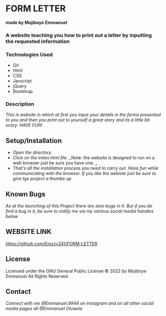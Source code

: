 # FORM LETTER

#### made by Mojiboye Emmanuel

### A website teaching you how to print out a letter by inputting the requested information

### Technologies Used
* Git
* Html
* CSS
* Javscript 
* jQuery
* Bootstrap

### Description 
_This is website in which at first you input your details in the forms presented to you and then you print out to yourself a great story and its a little bit scary. HAVE FUN!_



## Setup/Installation
* _Open the directory._
* _Click on the index.html file._
_Note: the website is designed to run on a web browser just be sure you have one. _
* _That's all the installation process you need to carry out. Have fun while communicating with the browser. If you like the website just be sure to give tge project a thumbs up_

## Known Bugs
_As at the launching of this Project there are zero bugs in it. But if you do find a bug in it, be sure to notify me via my various social media handles below_

## WEBSITE LINK
https://github.com/Emzzy241/FORM-LETTER

## License 
Licensed under the GNU General Public License 
© 2022 _by Mojiboye Emmanuel_ All Rights Reserved.

## Contact
_Connect with me @Emmanuel.9944 on instagram and on all other social media pages all @Emmanuel Oluwole_

